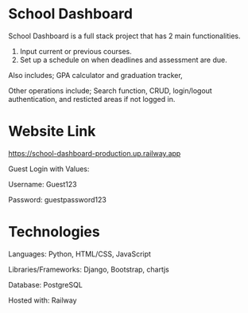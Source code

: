 # School Dashboard 
School Dashboard is a full stack project that has 2 main functionalities. 
1. Input current or previous courses. 
2. Set up a schedule on when deadlines and assessment are due.

Also includes; GPA calculator and graduation tracker,  

Other operations include; Search function, CRUD, login/logout authentication, and resticted areas if not logged in.

# Website Link
https://school-dashboard-production.up.railway.app

Guest Login with Values: 

Username: Guest123

Password: guestpassword123

# Technologies
Languages: Python, HTML/CSS, JavaScript

Libraries/Frameworks: Django, Bootstrap, chartjs

Database: PostgreSQL

Hosted with: Railway 
